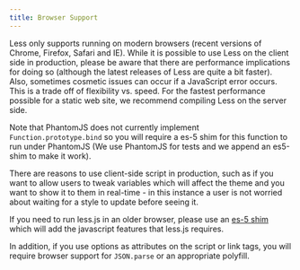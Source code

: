 ```yaml
---
title: Browser Support
---
```


Less only supports running on modern browsers (recent versions of Chrome, Firefox, Safari and IE). While it is possible to use Less on the client side in production, please be aware that there are performance implications for doing so (although the latest releases of Less are quite a bit faster). Also, sometimes cosmetic issues can occur if a JavaScript error occurs. This is a trade off of flexibility vs. speed. For the fastest performance possible for a static web site, we recommend compiling Less on the server side.

Note that PhantomJS does not currently implement `Function.prototype.bind` so you will require a es-5 shim for this function to run under PhantomJS (We use PhantomJS for tests and we append an es5-shim to make it work).

There are reasons to use client-side script in production, such as if you want to allow users to tweak variables which will affect the theme and you want to show it to them in real-time - in this instance a user is not worried about waiting for a style to update before seeing it.

If you need to run less.js in an older browser, please use an [es-5 shim](https://github.com/kriskowal/es5-shim) which will add the javascript features that less.js requires.

In addition, if you use options as attributes on the script or link tags, you will require browser support for `JSON.parse` or an appropriate polyfill.
